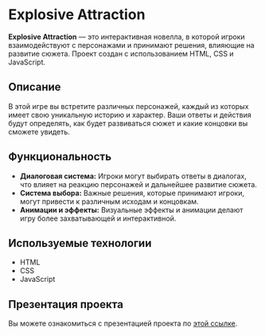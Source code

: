 # Explosive Attraction

**Explosive Attraction** — это интерактивная новелла, в которой игроки взаимодействуют с персонажами и принимают решения, влияющие на развитие сюжета. Проект создан с использованием HTML, CSS и JavaScript.

## Описание

В этой игре вы встретите различных персонажей, каждый из которых имеет свою уникальную историю и характер. Ваши ответы и действия будут определять, как будет развиваться сюжет и какие концовки вы сможете увидеть.

## Функциональность

- **Диалоговая система:** Игроки могут выбирать ответы в диалогах, что влияет на реакцию персонажей и дальнейшее развитие сюжета.
- **Система выбора:** Важные решения, которые принимают игроки, могут привести к различным исходам и концовкам.
- **Анимации и эффекты:** Визуальные эффекты и анимации делают игру более захватывающей и интерактивной.

## Используемые технологии

- HTML
- CSS
- JavaScript

## Презентация проекта

Вы можете ознакомиться с презентацией проекта по [этой ссылке](https://docs.google.com/presentation/d/13fn-M7Q_K8cg7vnXEk6kIgNNx2cc6ZeDp9UoIPAmbfo/edit#slide=id.p).
